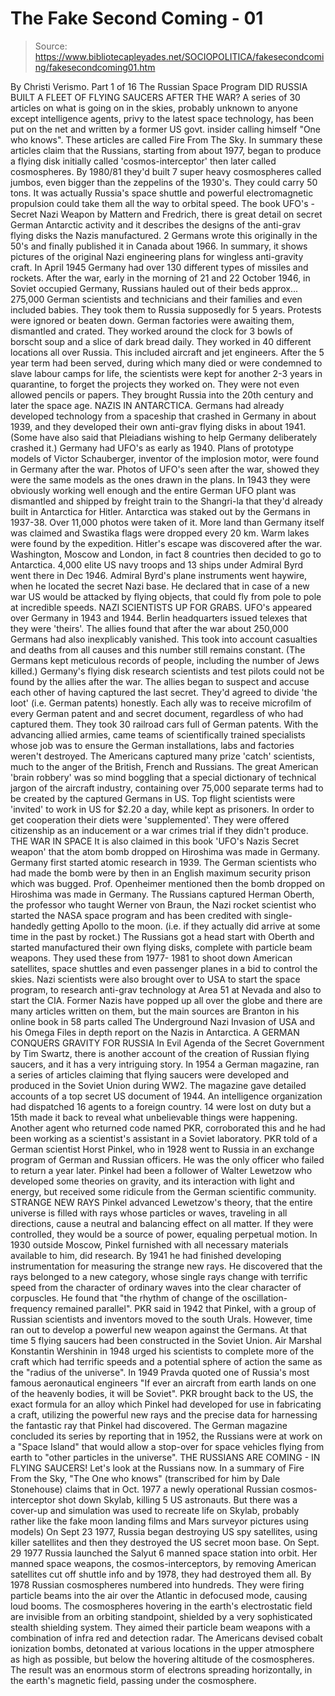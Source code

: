 # The Fake Second Coming - 01

> Source: https://www.bibliotecapleyades.net/SOCIOPOLITICA/fakesecondcoming/fakesecondcoming01.htm

By Christi Verismo.
Part 1 of 16
The Russian Space Program
DID RUSSIA BUILT A FLEET OF FLYING SAUCERS AFTER THE WAR?
A series of 30 articles on what is going on in the skies, probably unknown
to anyone except intelligence agents, privy to the latest space technology,
has been put on the net and written by a former US govt. insider calling himself
"One who knows". These articles
are called
Fire From The Sky. In
summary these articles claim that the Russians, starting from about 1977,
began to produce a flying disk initially called 'cosmos-interceptor' then
later called
cosmospheres.
By 1980/81 they'd built 7 super heavy cosmospheres called jumbos, even bigger than the zeppelins of the 1930's. They could carry 50 tons. It was actually Russia's space shuttle and powerful electromagnetic propulsion could take them all the way to orbital speed. The book UFO's - Secret Nazi Weapon by Mattern and Fredrich, there is great detail on secret German Antarctic activity and it describes the designs of the anti-grav flying disks the Nazis manufactured. 2 Germans wrote this originally in the 50's and finally published it in Canada about 1966.
In summary, it shows pictures of the original Nazi engineering plans for wingless anti-gravity craft. In April 1945 Germany had over 130 different types of missiles and rockets. After the war, early in the morning of 21 and 22 October 1946, in Soviet occupied Germany, Russians hauled out of their beds approx... 275,000 German scientists and technicians and their families and even included babies.
They took them to Russia supposedly for 5 years. Protests were ignored or beaten down. German factories were awaiting them, dismantled and crated. They worked around the clock for 3 bowls of borscht soup and a slice of dark bread daily.
They worked in 40 different
locations all over Russia. This included aircraft and jet engineers. After
the 5 year term had been served, during which many died or were condemned to
slave labour camps for life, the scientists were kept for another 2-3 years
in quarantine, to forget the projects they worked on. They were not even
allowed pencils or papers. They brought Russia into the 20th century and
later the space age.
NAZIS IN ANTARCTICA.
Germans had already developed technology from a spaceship that crashed in
Germany in about 1939, and they developed their own anti-grav flying disks
in about 1941. (Some have also said that Pleiadians wishing to help Germany
deliberately crashed it.)
Germany had UFO's as early as 1940. Plans of
prototype models of Victor Schauberger, inventor of the implosion motor,
were found in Germany after the war.
Photos of UFO's seen after the war, showed they were the same models as the ones drawn in the plans. In 1943 they were obviously working well enough and the entire German UFO plant was dismantled and shipped by freight train to the Shangri-la that they'd already built in Antarctica for Hitler. Antarctica was staked out by the Germans in 1937-38. Over 11,000 photos were taken of it. More land than Germany itself was claimed and Swastika flags were dropped every 20 km. Warm lakes were found by the expedition.
Hitler's escape was discovered after
the war. Washington, Moscow and London, in fact 8 countries then decided to
go to Antarctica.
4,000 elite US navy troops and 13 ships under Admiral Byrd
went there in Dec 1946. Admiral Byrd's plane instruments went haywire, when
he located the secret Nazi base. He declared that in case of a new war US
would be attacked by flying objects, that could fly from pole to pole at
incredible speeds.
NAZI SCIENTISTS UP FOR GRABS.
UFO's appeared over Germany in 1943 and 1944. Berlin headquarters issued
telexes that they were 'theirs'. The allies found that after the war about
250,000 Germans had also inexplicably vanished. This took into account
casualties and deaths from all causes and this number still remains
constant. (The Germans kept meticulous records of people, including the
number of Jews killed.)
Germany's flying disk research scientists and test pilots could not be found by the allies after the war. The allies began to suspect and accuse each other of having captured the last secret. They'd agreed to divide 'the loot' (i.e. German patents) honestly. Each ally was to receive microfilm of every German patent and and secret document, regardless of who had captured them. They took 30 railroad cars full of German patents.
With the advancing allied armies, came teams of scientifically trained specialists whose job was to ensure the German installations, labs and factories weren't destroyed. The Americans captured many prize 'catch' scientists, much to the anger of the British, French and Russians.
The
great American 'brain robbery' was so mind boggling that a special
dictionary of technical jargon of the aircraft industry, containing over
75,000 separate terms had to be created by the captured Germans in US. Top
flight scientists were 'invited' to work in US for $2.20 a day, while kept
as prisoners. In order to get cooperation their diets were 'supplemented'.
They were offered citizenship as an inducement or a war crimes trial if they
didn't produce.
THE WAR IN SPACE
It is also claimed in this book 'UFO's Nazis Secret weapon' that the atom
bomb dropped on Hiroshima was made in Germany.
Germany first started atomic
research in 1939. The German scientists who had made the bomb were by then
in an English maximum security prison which was bugged.
Prof. Openheimer mentioned then the bomb dropped on Hiroshima was made in Germany. The Russians captured Herman Oberth, the professor who taught Werner von Braun, the Nazi rocket scientist who started the NASA space program and has been credited with single-handedly getting Apollo to the moon. (i.e. if they actually did arrive at some time in the past by rocket.) The Russians got a head start with Oberth and started manufactured their own flying disks, complete with particle beam weapons.
They used these from 1977- 1981 to shoot down American satellites, space shuttles and even passenger planes in a bid to control the skies. Nazi scientists were also brought over to USA to start the space program, to research anti-grav technology at Area 51 at Nevada and also to start the CIA.
Former Nazis have popped up all over the globe and there are many articles written on them, but the main sources are Branton in his online book in 58 parts called The Underground Nazi Invasion of USA and his Omega Files in depth report on the Nazis in Antarctica.
A GERMAN CONQUERS GRAVITY FOR RUSSIA
In
Evil Agenda of the Secret Government by Tim Swartz, there is another
account of the creation of Russian flying saucers, and it has a very
intriguing story. In 1954 a German magazine, ran a series of articles
claiming that flying saucers were developed and produced in the Soviet Union
during WW2. The magazine gave detailed accounts of a top secret US document
of 1944.
An intelligence organization had dispatched 16 agents to a foreign country. 14 were lost on duty but a 15th made it back to reveal what unbelievable things were happening. Another agent who returned code named PKR, corroborated this and he had been working as a scientist's assistant in a Soviet laboratory. PKR told of a German scientist Horst Pinkel, who in 1928 went to Russia in an exchange program of German and Russian officers.
He was the only officer who failed to return a year later. Pinkel had been a
follower of Walter Lewetzow who developed some theories on gravity, and its
interaction with light and energy, but received some ridicule from the
German scientific community.
STRANGE NEW RAYS
Pinkel advanced Lewetzow's theory, that the entire universe is filled with
rays whose particles or waves, traveling in all directions, cause a neutral
and balancing effect on all matter. If they were controlled, they would be a
source of power, equaling perpetual motion. In 1930 outside Moscow, Pinkel
furnished with all necessary materials available to him, did research. By
1941 he had finished developing instrumentation for measuring the strange
new rays.
He discovered that the rays belonged to a new category, whose single rays change with terrific speed from the character of ordinary waves into the clear character of corpuscles. He found that "the rhythm of change of the oscillation-frequency remained parallel".
PKR said in 1942 that Pinkel, with a group of Russian scientists and inventors moved to the south Urals. However, time ran out to develop a powerful new weapon against the Germans. At that time 5 flying saucers had been constructed in the Soviet Union. Air Marshal Konstantin Wershinin in 1948 urged his scientists to complete more of the craft which had terrific speeds and a potential sphere of action the same as the "radius of the universe". In 1949 Pravda quoted one of Russia's most famous aeronautical engineers "If ever an aircraft from earth lands on one of the heavenly bodies, it will be Soviet".
PKR brought
back to the US, the exact formula for an alloy which Pinkel had developed
for use in fabricating a craft, utilizing the powerful new rays and the
precise data for harnessing the fantastic ray that Pinkel had discovered.
The German magazine concluded its series by reporting that in 1952, the
Russians were at work on a "Space Island" that would allow a stop-over for
space vehicles flying from earth to "other particles in the universe".
THE RUSSIANS ARE COMING - IN FLYING SAUCERS!
Let's look at the Russians now. In a summary of Fire From the Sky, "The One
who knows" (transcribed for him by Dale Stonehouse) claims that in Oct. 1977 a newly operational
Russian cosmos-interceptor shot down Skylab, killing 5 US astronauts. But
there was a cover-up and simulation was used to recreate life on Skylab,
probably rather like
the fake moon landing films and Mars surveyor pictures
using models)
On Sept 23 1977, Russia began destroying US spy satellites, using killer satellites and then they destroyed the US secret moon base. On Sept. 29 1977 Russia launched the Salyut 6 manned space station into orbit. Her manned space weapons, the cosmos-interceptors, by removing American satellites cut off shuttle info and by 1978, they had destroyed them all. By 1978 Russian cosmospheres numbered into hundreds.
They were firing particle beams into the air over the Atlantic in defocused mode, causing loud booms. The cosmospheres hovering in the earth's electrostatic field are invisible from an orbiting standpoint, shielded by a very sophisticated stealth shielding system. They aimed their particle beam weapons with a combination of infra red and detection radar.
The Americans devised cobalt ionization bombs, detonated at various locations in the upper atmosphere as high as possible, but below the hovering altitude of the cosmospheres. The result was an enormous storm of electrons spreading horizontally, in the earth's magnetic field, passing under the cosmosphere.
